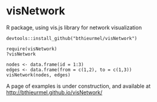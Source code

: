 # visNetwork
R package, using vis.js library for network visualization

```` 
devtools::install_github("bthieurmel/visNetwork")

require(visNetwork)
?visNetwork

nodes <- data.frame(id = 1:3)
edges <- data.frame(from = c(1,2), to = c(1,3))
visNetwork(nodes, edges)

````

A page of examples is under construction, and available at 
http://bthieurmel.github.io/visNetwork/
